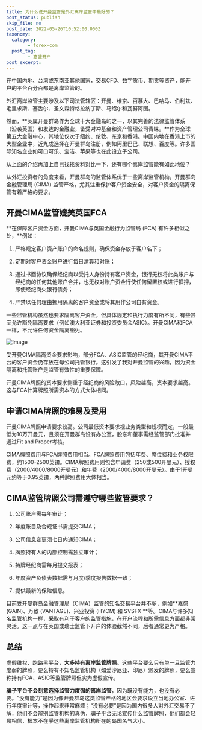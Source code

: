 ```yaml
---
title: 为什么说开曼监管是外汇离岸监管中最好的？
post_status: publish
skip_file: no
post_date: 2022-05-26T10:52:00.000Z
taxonomy:
  category:
        - forex-com
  post_tag:
        - 嘉盛开户
post_excerpt: 
---
```

在中国内地、台湾或东南亚其他国家，交易CFD、数字货币、期货等资产，能开户的平台百分百都是离岸监管的。

外汇离岸监管主要涉及以下司法管辖区：开曼、维京、百慕大、巴哈马、伯利兹、毛里求斯、塞舌尔、圣文森特格拉纳丁斯、马绍尔和瓦努阿图。

然而，**英属开曼群岛作为全球十大金融岛屿之一，以其完善的法律监管体系（沿袭英国）和发达的金融业，备受对冲基金和资产管理公司青睐。**作为全球第五大金融中心，其地位仅次于纽约、伦敦、东京和香港。中国内地在香港上市的大型企业中，近九成选择在开曼群岛注册，例如阿里巴巴、联想、百度等。许多国际知名企业如可口可乐、宝洁、苹果等也在此设立子公司。

从上面的介绍再加上自己找找资料对比一下，还有哪个离岸监管能有如此地位？

从外汇投资者的角度来看，开曼群岛的监管体系优于一些离岸监管机构。开曼群岛金融管理局 (CIMA) 监管严格，尤其注重保护客户资金安全，对客户资金的隔离保管有着严格的要求。

## 开曼CIMA监管媲美英国FCA

**在保障客户资金方面，开曼CIMA与英国金融行为监管局 (FCA) 有许多相似之处，**例如：

1. 严格规定客户资产账户的命名规则，确保资金存放于客户名下；

1. 定期对客户资金账户进行每日清算和对账；

1. 通过书面协议确保经纪商以受托人身份持有客户资金，银行无权将此类账户与经纪商的任何其他账户合并，也无权对账户资金行使任何留置权或进行扣押，即使经纪商欠银行债务；

1. 严禁以任何理由挪用隔离的客户资金或将其用作公司自有资金。

一些监管机构虽然也要求隔离客户资金，但具体规定和执行力度有所不同，有些甚至允许豁免隔离要求（例如澳大利亚证券和投资委员会ASIC）。开曼CIMA和FCA一样，不允许任何资金隔离豁免。

![Image](https://prod-files-secure.s3.us-west-2.amazonaws.com/39ed1227-6d7d-4570-be36-9ccd4a2c4241/bd849744-3fcb-4a37-8312-357962c8f065/image.png?X-Amz-Algorithm=AWS4-HMAC-SHA256&X-Amz-Content-Sha256=UNSIGNED-PAYLOAD&X-Amz-Credential=ASIAZI2LB466QRY72BF2%2F20250612%2Fus-west-2%2Fs3%2Faws4_request&X-Amz-Date=20250612T101358Z&X-Amz-Expires=3600&X-Amz-Security-Token=IQoJb3JpZ2luX2VjEBIaCXVzLXdlc3QtMiJGMEQCIEsyL77dvy5pvyT6mG%2FuKNNMtRsBzgS4kxt8iCxx0DrsAiAb6EePc8MWZcKVw97ED5m9rEqp%2F998gtjdorig66jRTiqIBAjr%2F%2F%2F%2F%2F%2F%2F%2F%2F%2F8BEAAaDDYzNzQyMzE4MzgwNSIMzdUq8Irit%2FpYBJTjKtwDtb1jsK0lbN7k8EY9qtfXlulKd%2B5ZGoLzO9mINkxC4A8UBgNeIbmbRHjCIN3isrc5UKRp0NjcjKbhiTUX1oDVHvfvJk4n%2Bivq90S8fTkw9bwufG64ukGgImEG3Y3oD6eNs81OigSGXXteTq9R%2FSgDxIoGxh%2FSBii98EY493VS88sl3V4YDIM%2FiJVnVBu5NtIOKnj4bwiBTPeFpiVNyDO7pfzqxEbmbc16zuRKZcqVjSru7DOSdpNShMeAT6i9pzQ8BTzJuC5ssnrbnKZavauF4ZBj4josJfJbe9ajxuTcQIbw3dkMATpDtltuDhC8vgPYtkho9jN9lvUvV1H0VpO6yJ8CutjnCmpfDepG3HtyUlvMc5uLkIRv1u6rX0ljTyod24nxljz%2FdmqswhPsrW5cRgd0HPU4lmIGD8QwYYERUUgu4JYZnKck1%2FmUj1VB390h35l52wyaIKU2G1LhuYniorm0xYIKuIuiaAb7DXLzR7O49%2BpN1zYfk90LN3U3qSobPBAWPkkhccMmwhy9B8MuzF7fvT6TKWVqMQDoonCgP8qg4%2BbVflGxoyqJqY%2F2W0iHp1MGynbDuHX%2Fb0DRw%2B9ZFhr9whsJP74mb9KRqwKOqWHzzVtskvgIB45t6k0wmsOqwgY6pgHaQA%2BREadW%2BdkKWbHdV8hG%2BlwMUowMwaYYs9DwuEqbKOusmJU1cgpMwqNq2mf2e4PSOfuGdDh%2F0uDqXPveKL7tnOWYWglyxEdoTLBqCm6jbvgN5RulV0c3emDo5yKLD5EbrB9fcerPUXBNTk9%2FcHvx7ykcFxX0iWaLuOd9Ba7jPnGNOsqcw6tYvkmd2yruFIKccic3glZ1nIna18J8mkyrmW1Tfhrl&X-Amz-Signature=05cbfe8f00dc431d4d904e18f3b0c3e0a7dccd6a810e58e5b86373b933ab733d&X-Amz-SignedHeaders=host&x-amz-checksum-mode=ENABLED&x-id=GetObject)

受开曼CIMA隔离资金要求影响，部分FCA、ASIC监管的经纪商，其开曼CIMA平台的客户资金仍存放在母公司托管银行。这引发了我对开曼监管的兴趣，因为资金隔离和托管账户是监管有效性的重要保障。

开曼CIMA牌照的资本要求侧重于经纪商的风险敞口，风险越高，资本要求越高。这与FCA计算牌照所需资本的方式大体相同。

## **申请CIMA牌照的难易及费用**

开曼CIMA牌照申请要求较高。公司最低资本要求视业务类型和规模而定，一般最低为10万开曼元，且须在开曼群岛设有办公室，股东和董事需经监管部门批准并通过Fit and Proper考核。

CIMA牌照费用与FCA牌照费用相当。FCA牌照费用包括年费、席位费和业务权限费，约1500-2500英镑。CIMA牌照费用则包含申请费（250或500开曼元）、授权费（2000/4000/8000开曼元）和年费（2000/4000/8000开曼元）。由于1开曼元约等于0.95英镑，两种牌照费用大体相当。

## CIMA监管牌照公司需遵守哪些监管要求？

1. 公司账户需每年审计；

1. 年度账目及合规证书需提交CIMA；

1. 公司信息变更须七日内通知CIMA；

1. 牌照持有人的内部控制需独立审计；

1. 持牌经纪商需每月提交报表；

1. 年度资产负债表数据需与月度/季度报告数据一致；

1. 提供最新的保险信息。

目前受开曼群岛金融管理局（CIMA）监管的知名交易平台并不多，例如**嘉盛 (GAIN)、万致 (VANTAGE)、兴业投资 (HYCM) 和 SVSFX **等。CIMA与许多知名监管机构一样，采取有利于客户的监管措施，在开户流程和所需信息方面都非常灵活。这一点与在英国或瑞士监管下开户的体验截然不同，后者通常更为严格。

## 总结

虚假维权、跑路黑平台，**大多持有离岸监管牌照**。这些平台要么只有单一且监管力度弱的牌照，要么持有不知名监管机构（如爱沙尼亚、印尼）颁发的牌照，要么宣称持有FCA、ASIC等监管牌照但实为虚假宣传。

**骗子平台不会刻意选择监管力度强的离岸监管**，因为既没有能力，也没有必要。“没有能力”是因为像开曼群岛这类监管严格的地区会要求设立当地办公室、进行年度审计等，操作起来非常麻烦；“没有必要”是因为国内很多人对外汇交易不了解，他们不会辨别监管机构的真伪，骗子平台无论宣传什么监管牌照，他们都会轻易相信，根本不在乎这些离岸监管机构所在的岛国名气大小。